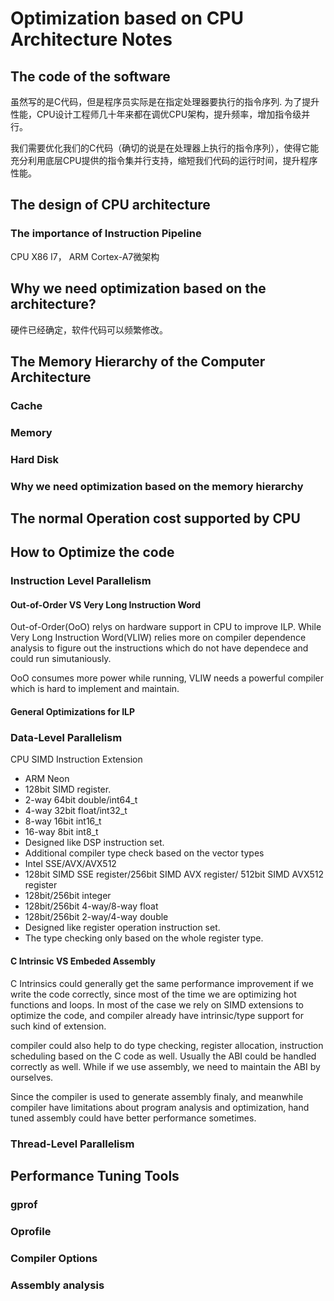 # Optimization based on CPU Architecture Notes
## The code of the software
虽然写的是C代码，但是程序员实际是在指定处理器要执行的指令序列. 为了提升性能，CPU设计工程师几十年来都在调优CPU架构，提升频率，增加指令级并行。

我们需要优化我们的C代码（确切的说是在处理器上执行的指令序列），使得它能充分利用底层CPU提供的指令集并行支持，缩短我们代码的运行时间，提升程序性能。

## The design of CPU architecture

### The importance of Instruction Pipeline

 CPU X86 I7， ARM Cortex-A7微架构

## Why we need optimization based on the architecture?
硬件已经确定，软件代码可以频繁修改。


## The Memory Hierarchy of the Computer Architecture

### Cache

### Memory

### Hard Disk


### Why we need optimization based on the memory hierarchy


## The normal Operation cost supported by CPU




## How to Optimize the code

### Instruction Level Parallelism
#### Out-of-Order VS Very Long Instruction Word
Out-of-Order(OoO) relys on hardware support in CPU to improve ILP. While Very Long Instruction Word(VLIW) relies more on compiler dependence analysis to figure out the instructions which do not have dependece and could run simutaniously. 

OoO consumes more power while running, VLIW needs a powerful compiler which is hard to implement and maintain.

#### General Optimizations for ILP


### Data-Level Parallelism
CPU SIMD Instruction Extension
- ARM Neon
 - 128bit SIMD register. 
  - 2-way 64bit double/int64_t
  - 4-way 32bit float/int32_t
  - 8-way 16bit int16_t
  - 16-way 8bit int8_t
 - Designed like DSP instruction set.
 - Additional compiler type check based on the vector types
- Intel SSE/AVX/AVX512
 -  128bit SIMD SSE register/256bit SIMD AVX register/ 512bit SIMD AVX512 register
  - 128bit/256bit integer
  - 128bit/256bit 4-way/8-way float
  - 128bit/256bit 2-way/4-way double
 - Designed like register operation instruction set.
 - The type checking only based on the whole register type.
 
#### C Intrinsic VS Embeded Assembly

 C Intrinsics could generally get the same performance improvement if we write the code correctly, since most of the time we are optimizing hot functions and loops. In most of the case we rely on SIMD extensions to optimize the code, and compiler already have intrinsic/type support for such kind of extension.

 compiler could also help to do type checking, register allocation, instruction scheduling based on the C code as well. Usually the ABI could be handled correctly as well. While if we use assembly, we need to maintain the ABI by ourselves.
 
 Since the compiler is used to generate assembly finaly, and meanwhile compiler have limitations about program analysis and optimization, hand tuned assembly could have better performance sometimes.
 


### Thread-Level Parallelism



## Performance Tuning Tools

### gprof


### Oprofile


### Compiler Options

### Assembly analysis

